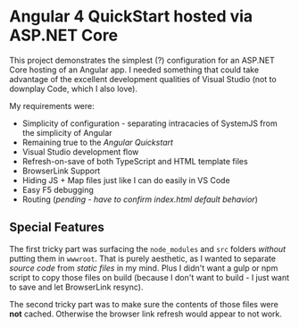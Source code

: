 # Angular 4 QuickStart hosted via ASP.NET Core 

This project demonstrates the simplest (?) configuration for an ASP.NET Core hosting of an Angular app.  I needed something that could take advantage of the excellent development qualities of Visual Studio (not to downplay Code, which I also love).

My requirements were:
* Simplicity of configuration - separating intracacies of SystemJS from the simplicity of Angular
* Remaining true to the _Angular Quickstart_
* Visual Studio development flow
* Refresh-on-save of both TypeScript and HTML template files
* BrowserLink Support
* Hiding JS + Map files just like I can do easily in VS Code
* Easy F5 debugging
* Routing (_pending - have to confirm index.html default behavior_)

## Special Features
The first tricky part was surfacing the `node_modules` and `src` folders _without_ putting them in `wwwroot`.  That is purely aesthetic, as I wanted to separate _source code_ from _static files_ in my mind. Plus I didn't want a gulp or npm script to copy those files on build (because I don't want to build - I just want to save and let BrowserLink resync).

The second tricky part was to make sure the contents of those files were __not__ cached.  Otherwise the browser link refresh would appear to not work.

